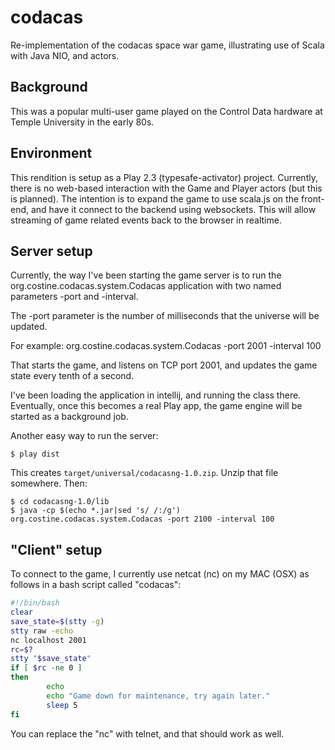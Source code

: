 codacas
=======
Re-implementation of the codacas space war game, illustrating use of Scala with Java NIO, and actors.

Background
----------
This was a popular multi-user game played on the Control Data hardware at Temple University in the early 80s.

Environment
-----------
This rendition is setup as a Play 2.3 (typesafe-activator) project. Currently, there is no web-based interaction with the
Game and Player actors (but this is planned). The intention is to expand the game to use scala.js on the front-end, and have
it connect to the backend using websockets. This will allow streaming of game related events back to the browser in realtime.

Server setup
------------
Currently, the way I've been starting the game server is to run the org.costine.codacas.system.Codacas application 
with two named parameters -port and -interval.

The -port parameter is the number of milliseconds that the universe will be updated.

For example: org.costine.codacas.system.Codacas -port 2001 -interval 100

That starts the game, and listens on TCP port 2001, and updates the game state every tenth of a second.

I've been loading the application in intellij, and running the class there. Eventually, once this becomes a real Play app,
the game engine will be started as a background job.

Another easy way to run the server:

    $ play dist

This creates `target/universal/codacasng-1.0.zip`. Unzip that file somewhere.
Then:

    $ cd codacasng-1.0/lib
    $ java -cp $(echo *.jar|sed 's/ /:/g') org.costine.codacas.system.Codacas -port 2100 -interval 100

"Client" setup
--------------
To connect to the game, I currently use netcat (nc) on my MAC (OSX) as follows in a bash script called "codacas":

```bash
#!/bin/bash
clear
save_state=$(stty -g)
stty raw -echo
nc localhost 2001
rc=$?
stty "$save_state"
if [ $rc -ne 0 ]
then
        echo
        echo "Game down for maintenance, try again later."
        sleep 5
fi
```

You can replace the "nc" with telnet, and that should work as well.

